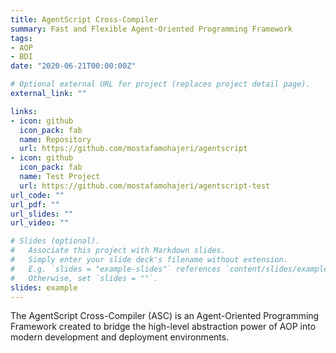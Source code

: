 ```yaml
---
title: AgentScript Cross-Compiler
summary: Fast and Flexible Agent-Oriented Programming Framework
tags:
- AOP
- BDI
date: "2020-06-21T00:00:00Z"

# Optional external URL for project (replaces project detail page).
external_link: ""

links:
- icon: github
  icon_pack: fab
  name: Repository
  url: https://github.com/mostafamohajeri/agentscript
- icon: github
  icon_pack: fab
  name: Test Project
  url: https://github.com/mostafamohajeri/agentscript-test
url_code: ""
url_pdf: ""
url_slides: ""
url_video: ""

# Slides (optional).
#   Associate this project with Markdown slides.
#   Simply enter your slide deck's filename without extension.
#   E.g. `slides = "example-slides"` references `content/slides/example-slides.md`.
#   Otherwise, set `slides = ""`.
slides: example
---
```


The AgentScript Cross-Compiler (ASC) is an Agent-Oriented Programming Framework created to bridge the high-level abstraction power of AOP into modern development and deployment environments.